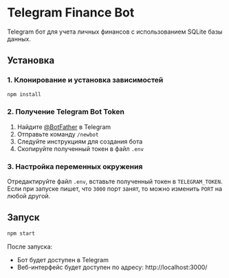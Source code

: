 # Telegram Finance Bot

Telegram бот для учета личных финансов с использованием SQLite базы данных.

## Установка

### 1. Клонирование и установка зависимостей

```bash
npm install
```

### 2. Получение Telegram Bot Token

1. Найдите [@BotFather](https://t.me/botfather) в Telegram
2. Отправьте команду `/newbot`
3. Следуйте инструкциям для создания бота
4. Скопируйте полученный токен в файл `.env`

### 3. Настройка переменных окружения

Отредактируйте файл `.env`, вставьте полученный токен в `TELEGRAM_TOKEN`. Если при запуске пишет, что `3000` порт занят, то можно изменить `PORT` на любой другой.

## Запуск

```bash
npm start
```

После запуска:

- Бот будет доступен в Telegram
- Веб-интерфейс будет доступен по адресу: http://localhost:3000/

